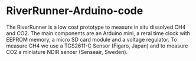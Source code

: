# RiverRunner-Arduino-code
The RiverRunner is a low cost prototype to measure in situ dissolved CH4 and CO2. The main components are an Arduino mini, a reral time clock with EEPROM memory, a micro SD card module and a voltage regulator. To measure CH4 we use a TGS2611-C Sensor (Figaro, Japan) and to measure CO2 a miniature NDIR senosr (Senseair, Sweden).
